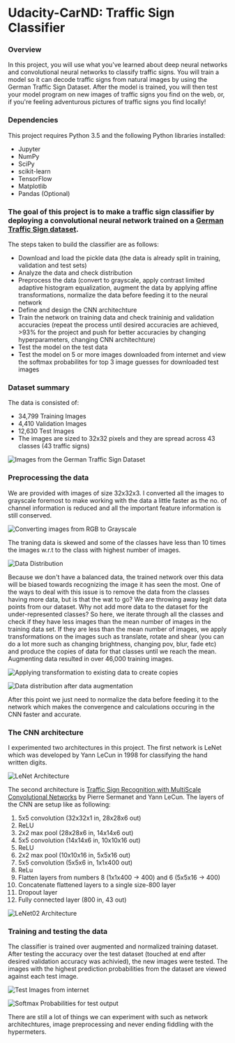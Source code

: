 # Udacity-CarND: Traffic Sign Classifier

### Overview
In this project, you will use what you've learned about deep neural networks and convolutional neural networks to classify traffic signs. You will train a model so it can decode traffic signs from natural images by using the German Traffic Sign Dataset. After the model is trained, you will then test your model program on new images of traffic signs you find on the web, or, if you're feeling adventurous pictures of traffic signs you find locally!

### Dependencies
This project requires Python 3.5 and the following Python libraries installed:

- Jupyter
- NumPy
- SciPy
- scikit-learn
- TensorFlow
- Matplotlib
- Pandas (Optional)


### The goal of this project is to make a traffic sign classifier by deploying a convolutional neural network trained on a [German Traffic Sign dataset](http://benchmark.ini.rub.de/?section=gtsrb&subsection=dataset).

The steps taken to build the classifier are as follows:
- Download and load the pickle data (the data is already split in training, validation and test sets)
- Analyze the data and check distribution 
- Preprocess the data (convert to grayscale, apply contrast limited adaptive histogram equalization, augment the data by applying affine transformations, normalize the data before feeding it to the neural network
- Define and design the CNN architechture
- Train the network on training data and check traininig and validation accuracies (repeat the process until desired accuracies are achieved, >93% for the project and push for better accuracies by changing hyperparameters, changing CNN architechture)
- Test the model on the test data
- Test the model on 5 or more images downloaded from internet and view the softmax probabilites for top 3 image guesses for downloaded test images

### Dataset summary

The data is consisted of:
- 34,799 Training Images
- 4,410 Validation Images
- 12,630 Test Images
- The images are sized to 32x32 pixels and they are spread across 43 classes (43 traffic signs)

![Images from the German Traffic Sign Dataset](http://localhost:8888/view/Documents/UD/CarND-Traffic-Sign-Classifier-Project-master/data_explore.png)

### Preprocessing the data

We are provided with images of size 32x32x3. I converted all the images to grayscale foremost to make working with the data a little faster as the no. of channel information is reduced and all the important feature information is still conserved.

![Converting images from RGB to Grayscale](https://github.com/iamsumit16/Udacity-CarND_Traffic_Sign_Classifier-Project2/blob/master/saved_images_from_codefile/data_explore.png)

The traning data is skewed and some of the classes have less than 10 times the images w.r.t to the class with highest number of images. 

![Data Distribution](https://github.com/iamsumit16/Udacity-CarND_Traffic_Sign_Classifier-Project2/blob/master/saved_images_from_codefile/data_distribution.png)

Because we don't have a balanced data, the trained network over this data will be biased towards recognizing the image it has seen the most. One of the ways to deal with this issue is to remove the data from the classes having more data, but is that the wat to go? We are throwing away legit data points from our dataset. Why not add more data to the dataset for the under-represented classes? So here, we iterate through all the classes and check if they have less images than the mean number of images in the training data set. If they are less than the mean number of images, we apply transformations on the images such as translate, rotate and shear (you can do a lot more such as changing brightness, changing pov, blur, fade etc) and produce the copies of data for that classes until we reach the mean.
Augmenting data resulted in over 46,000 training images.

![Applying transformation to existing data to create copies](https://github.com/iamsumit16/Udacity-CarND_Traffic_Sign_Classifier-Project2/blob/master/saved_images_from_codefile/transform.png)

![Data distribution after data augmentation](https://github.com/iamsumit16/Udacity-CarND_Traffic_Sign_Classifier-Project2/blob/master/saved_images_from_codefile/after_aug.png)

After this point we just need to normalize the data before feeding it to the network which makes the convergence and calculations occuring in the CNN faster and accurate.

### The CNN architecture

I experimented two architectures in this project. 
The first network is LeNet which was developed by Yann LeCun in 1998 for classifying the hand written digits. 

![LeNet Architecture](https://github.com/iamsumit16/Udacity-CarND_Traffic_Sign_Classifier-Project2/blob/master/saved_images_from_codefile/lenet02.png)

The second architecture is [Traffic Sign Recognition with MultiScale Convolutional Networks](http://yann.lecun.com/exdb/publis/pdf/sermanet-ijcnn-11.pdf) by Pierre Sermanet and Yann LeCun. The layers of the CNN are setup like as following:

1. 5x5 convolution (32x32x1 in, 28x28x6 out)
2. ReLU
3. 2x2 max pool (28x28x6 in, 14x14x6 out)
4. 5x5 convolution (14x14x6 in, 10x10x16 out)
5. ReLU
6. 2x2 max pool (10x10x16 in, 5x5x16 out)
7. 5x5 convolution (5x5x6 in, 1x1x400 out)
8. ReLu
9. Flatten layers from numbers 8 (1x1x400 -> 400) and 6 (5x5x16 -> 400)
10. Concatenate flattened layers to a single size-800 layer
11. Dropout layer
12. Fully connected layer (800 in, 43 out)

![LeNet02 Architecture](https://github.com/iamsumit16/Udacity-CarND_Traffic_Sign_Classifier-Project2/blob/master/saved_images_from_codefile/lenet22.png) 
  
### Training and testing the data

The classifier is trained over augmented and normalized training dataset. After testing the accuracy over the test dataset (touched at end after desired validation accuracy was achivied), the new images were tested. The images with the highest prediction probabilities from the dataset are viewed against each test image.

![Test Images from internet](https://github.com/iamsumit16/Udacity-CarND_Traffic_Sign_Classifier-Project2/blob/master/saved_images_from_codefile/top_k.png)

![Softmax Probabilities for test output](https://github.com/iamsumit16/Udacity-CarND_Traffic_Sign_Classifier-Project2/blob/master/saved_images_from_codefile/sofmax.png)

There are still a lot of things we can experiment with such as network architechtures, image preprocessing and never ending fiddling with the hypermeters. 





